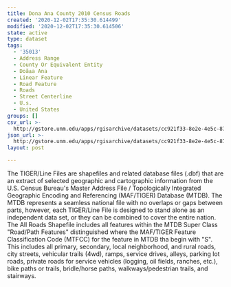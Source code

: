 ```yaml
---
title: Dona Ana County 2010 Census Roads
created: '2020-12-02T17:35:30.614499'
modified: '2020-12-02T17:35:30.614506'
state: active
type: dataset
tags:
  - '35013'
  - Address Range
  - County Or Equivalent Entity
  - Doã±a Ana
  - Linear Feature
  - Road Feature
  - Roads
  - Street Centerline
  - U.s.
  - United States
groups: []
csv_url: >-
  http://gstore.unm.edu/apps/rgisarchive/datasets/cc921f33-8e2e-4e5c-87b3-db48fb9d2a8d/tl_2010_35013_roads.derived.csv
json_url: >-
  http://gstore.unm.edu/apps/rgisarchive/datasets/cc921f33-8e2e-4e5c-87b3-db48fb9d2a8d/tl_2010_35013_roads.derived.json
layout: post

---
```

The TIGER/Line Files are shapefiles and related database files (.dbf) that are an extract of selected geographic and cartographic information from the U.S. Census Bureau's Master Address File / Topologically Integrated Geographic Encoding and Referencing (MAF/TIGER) Database (MTDB).  The MTDB represents a seamless national file with no overlaps or gaps between parts, however, each TIGER/Line File is designed to stand alone as an independent data set, or they can be combined to cover the entire nation.  The All Roads Shapefile includes all features within the MTDB Super Class "Road/Path Features" distinguished where the MAF/TIGER Feature Classification Code (MTFCC) for the feature in MTDB tha begin with "S".  This includes all primary, secondary, local neighborhood, and rural roads, city streets, vehicular trails (4wd), ramps, service drives, alleys, parking lot roads, private roads for service vehicles (logging, oil fields, ranches, etc.), bike paths or trails, bridle/horse paths, walkways/pedestrian trails, and stairways.  


